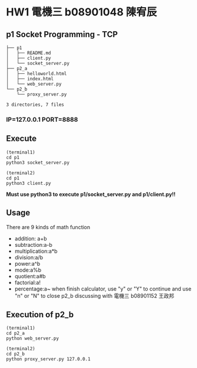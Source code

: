 # HW1 電機三 b08901048 陳宥辰 
## p1 Socket Programming - TCP
```
├── p1
│   ├── README.md
│   ├── client.py
│   └── socket_server.py
├── p2_a
│   ├── helloworld.html
│   ├── index.html
│   └── web_server.py
└── p2_b
    └── proxy_server.py

3 directories, 7 files
```
### IP=127.0.0.1 PORT=8888
## Execute
```shell=
(terminal1)
cd p1
python3 socket_server.py
```
```shell=
(terminal2)
cd p1
python3 client.py
```
**Must use python3 to execute p1/socket_server.py and p1/client.py!!**

## Usage
There are 9 kinds of math function
* addition: a+b
* subtraction:a-b
* multiplication:a*b
* division:a/b
* power:a^b
* mode:a%b
* quotient:a#b
* factorial:a!
* percentage:a~
when finish calculator, use "y" or "Y" to continue and use "n" or "N" to close 
p2_b discussing with 電機三 b08901152 王政邦
## Execution of p2_b
```shell=
(terminal1)
cd p2_a
python web_server.py
```
```shell=
(terminal2)
cd p2_b
python proxy_server.py 127.0.0.1
```